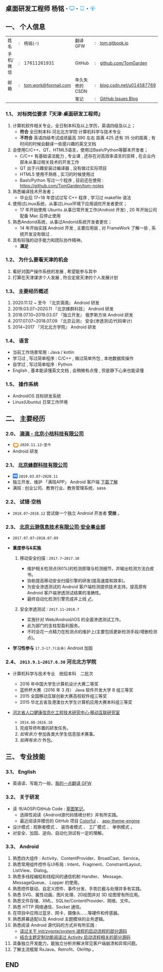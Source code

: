 ## 桌面研发工程师 杨铭 · [![desktop](/About/Images/desktop.png)](/About/CV_desktop.md) · [![mobile](/About/Images/mobile.png)](/About/CV_mobile.md) · [![download](/About/Images/download.png)](https://raw.githubusercontent.com/TomGarden/Translate/master/About/SRC/Android研发-杨铭.pdf)    

## 一、 个人信息

<table >
    <tr>
        <td>姓名</td><td>:</td><td>杨铭(♂)</td>
        <td>翻译 GFW</td><td>:</td><td><a href="https://tom.gitbook.io">tom.gitbook.io</a></td>
    </tr>
    <tr>
        <td>手机/微信</td><td>:</td><td>17611261931</td>
        <td>GitHub</td><td>:</td><td><a href="https://github.com/TomGarden/Tetris/releases">github.com/TomGarden</a></td>
    </tr>
    <tr>
        <td>邮箱</td><td>:</td><td><a href="mailto:tom.work@foxmail.com">tom.work@foxmail.com</a></td>
        <td>年久失修的CSDN</td><td>:</td><td><a href="https://blog.csdn.net/u014587769">blog.csdn.net/u014587769</a></td>
    </tr>
    <tr>
        <td></td><td></td><td></td>
        <td>笔记</td><td>:</td><td><a href="https://github.com/TomGarden/tom-notes/issues">GitHub Issues Blog</a></td>
    </tr>
</table>


### 1.1、 对标岗位要求『天津·桌面研发工程师』

1. 计算机软件相关专业，全日制本科及以上学历，英语四级及以上；
    * **符合** 全日制本科·河北北方学院·计算机科学与技术专业
    * **不符合** 英语四级考试成绩最高 390 左右 距离 425 还有 35 分的距离 ; 有时间的时候会翻译一些感兴趣的英文文档 
2. 会使用C/C++、QT、HTML5语言，使用过Bash/Python等脚本开发者；
    * C/C++ 有基础语法能力 , 专业课 , 还存在对高效率语言的崇拜 , 在企业内部未从事过相关技术的开发工作
    * QT 出于兴趣安装过编译器 , 没有做过实际项目
    * HTML5 使用不熟练 , 实习的时候使用过
    * Bash/Python 写过一个程序 , 目前还在使用 : https://github.com/TomGarden/tom-notes
3. 熟悉编译技术开发者；
    * 毕业后 17~18 年尝试过写 C++ 程序 , 学习过 makefile 语法
4. 使用过Linux系统，从事过Linux环境下应用调优开发者更优；
    * 17 年开始使用 Ubuntu 从事日常开发工作(Android 开发) , 20 年开始公司配备 Mac 后停止使用
5. 熟悉Andorid系统，从事过Andorid系统开发者更优；
    * 14 年开始实践 Android 开发 , 主要应用层 , 对 FrameWork 了解一些 , 系统开发没有做过 .
6. 具有较强的动手能力和团队协作精神。
    * **满足**

### 1.2、 为什么要看天津的机会

1. 看好对国产操作系统的发展 , 希望能参与其中
2. 打算在天津谋求个人发展 , 符合定居天津的个人发展计划 


### 1.3、 主要经历概述

1. 2020.11.12 ~ 至今  『北京滴滴』     Android 研发  
2. 2019.03.07~2020.11 『北京蜂群科技』 Android 研发
3. 2018.07.10~2019.03.07 『独立开发』 俄罗斯方块    Android 研发
4. 2017.07.07~2018.07.09 『北京云测』 安全(渗透测试/代码审计)
5. 2014~2017            『河北北方学院』 Android 研发

### 1.4、 语言
- 当前工作场景常用 : Java / kotlin 
- 学习过 , 写过简单程序 : C/C++ , 做过简单外包 , 本地数据库操作
- 自学过 , 写过简单程序 : Python
- English , 基本能读懂英文文档 , 会稍微有点慢 , 但是静下心来也能读懂

### 1.5、 操作系统

- AndroidOS 目标研发系统
- Linux(Ubuntu) 日常工作环境

## 二、 主要经历

### 2.0、 [滴滴 - 北京小桔科技有限公司](https://www.didiglobal.com/) 
- <img src="SRC/images/didi_logo.jpeg" width = "20" height = "20" style="vertical-align:text-top" /> `2020.11.12~至今`
- Android 研发 

### 2.1、 [北京蜂群科技有限公司](https://manbanapp.com/)
- <img src="SRC/images/manban_fengqunkeji_logo.png" width = "16" height = "16" style="vertical-align:text-top" /> `2019.03.07~2020.11` 
- 独立开发、维护 「满班APP」 Android 客户端
    [下载了解](https://manbanapp.cn/)
- 满班 : 创业公司、教育行业、教务管理系统、sass

### 2.2、 试错·空档
- `2018.07~2018.12` 尝试做一个独立 Android 开发者 **受挫** 。

### 2.3、 [北京云测信息技术有限公司·安全事业部](https://sec-console.testin.cn/scan/list.htm)

- `2017.07.07~2018.07.09` 
- **重度参与&实施**

    1. 移动安全扫描 : `2017.7~2017.10`
        - 维护相关检测点(80%)的检测原理与检测细节，并输出检测方法白皮书。
        - 协助提高移动安全扫描引擎的研发(提高速度和效率)。
        - 为安全渗透测试的 Android 客户端检测提供技术支持，提高原有 Android 客户端渗透测试结果的准确性。      
        - 最终自动化检测引擎完成并上线 [♐](https://sec-console.testin.cn/scan/list.htm)。

    2. 安全渗透测试 : `2017.11~2018.7`
        - 实施针对 Web/Android/iOS 的全面渗透测试工作。
        - 此为部门的支柱型盈利服务。
        - 不时会花一点精力在检测点的维护上(主要包括更新检测手段/增删检测点)。

- **学习性参与** `17.3~17.7(业余)` Android 加固


### 2.4、 `2013.9.1~2017.6.30` 河北北方学院

- 计算机科学与技术专业　统招本科　二批次 
    - 2016 年中国大学生计算机设计大赛二等奖
    - 蓝桥杯大赛（2016 年 3 月） Java 软件开发大学 B 组三等奖
    - 2015 全国移动互联创新大赛高校软件组三等奖
    - 2015 华北五省及港澳台大学生计算机应用大赛本科组三等奖

- [河北省人口健康信息化工程技术研究中心·移动互联研究室](http://kyc.hebeinu.edu.cn/webPage/showarticle1024.html)
    - `2014.08-2016.10`
    1. 完成导师布置的研发任务。
    2. _如有余力_ 参加各类大学生信息技术赛事。
    3. _如再有余力_ 外包。

## 三、 专业技能

### 3.1、 English
- 英语读、写能力一般，[我的一点翻译 GFW](https://tom.gitbook.io)

### 3.2、 关于研发
- 读 书/AOSP/GitHub Code : [草图笔记](https://github.com/TomGarden/Translate/tree/master/About/Read_AOSP_PNG)。
    - 选择性阅读《Android源代码情境分析》并有所实践。
    - 最近阅读并模仿的 GitHub 项目 [Colorful](https://github.com/garretyoder/Colorful) 、 [app-theme-engine](https://github.com/garretyoder/app-theme-engine)
- 设计模式 : 观察者模式 、 装饰者模式 、 工厂模式 、 单例模式 。 
- 对安全、加固、逆向、自动化测试有一定的理解。

### 3.3、 Android
1. 熟悉四大组件 : Activity、ContentProvider、BroadCast、Service。
2. 熟悉常用组件控件与UI布局 : Intent、Fragment、ConstraintLayout、ListView、Dialog。
3. 熟悉多线程编程和线程间的通信机制 Handler、 Message、 MessageQueue、 Lopper 的使用。
4. 熟悉控件联动、自定义控件、事件分发、手势拦截与处理并多有实践。
5. 熟悉 SVG、属性动画、图片处理、2D绘图并对 3D 绘图曾有所应用。
6. 熟悉文件存储、XML、SQLite/ContentProvider、网络、文件。
7. 熟悉 HTTP 网络通信、Socket 通信。
8. 在项目中应用过蓝牙、网卡、摄像头……等硬件和传感器。
9. 熟悉屏幕适配以及 Android 主题模块的业务逻辑。
10. 熟悉阅读 Android 源代码的方式并有所实践 :
    - [读过关于 init/zygote/system 进程的启动流程的部分源码](https://raw.githubusercontent.com/TomGarden/Translate/master/About/Read_AOSP_PNG/Android_源代码阅读_流程图_Zygote进程启动流程及细节_[Viso].png)
    - [结合主题定制功能阅读过 Activity 启动流程相关的部分源码](https://raw.githubusercontent.com/TomGarden/Translate/master/About/Read_AOSP_PNG/Activity启动流程[Viso编辑].png)
11. 具备独立开发能力，能独立分析并解决常见客户端崩溃和异常问题。
12. 了解主流框架 RxJava、Retrofit、OkHttp 。


## END
